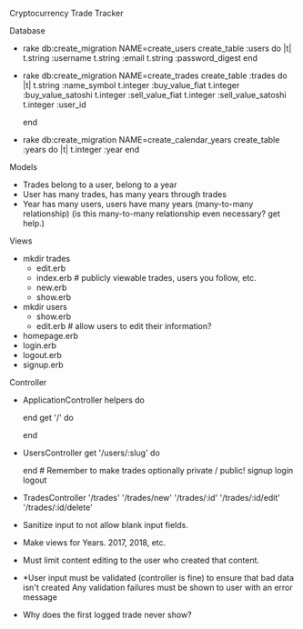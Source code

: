 Cryptocurrency Trade Tracker

Database
- rake db:create_migration NAME=create_users
  create_table :users do |t|
    t.string :username
    t.string :email
    t.string :password_digest
  end

<!-- - rake db:create_migration NAME=create_portfolios
  create_table :portfolios do |t|
    t.string :portfolio_name
    t.integer :user_id
  end

  create another table when you feel comfortable getting the first level deep working -->

- rake db:create_migration NAME=create_trades
  create_table :trades do |t|
    t.string :name_symbol
    t.integer :buy_value_fiat
    t.integer :buy_value_satoshi
    t.integer :sell_value_fiat
    t.integer :sell_value_satoshi
    t.integer :user_id
    <!-- t.integer :year_id -->
  end

- rake db:create_migration NAME=create_calendar_years
  create_table :years do |t|
    t.integer :year
  end

Models
- Trades belong to a user, belong to a year
- User has many trades, has many years through trades
- Year has many users, users have many years (many-to-many relationship)
  (is this many-to-many relationship even necessary? get help.)

Views
- mkdir trades
  - edit.erb
  - index.erb # publicly viewable trades, users you follow, etc.
  - new.erb
  - show.erb
- mkdir users
  - show.erb
  - edit.erb # allow users to edit their information?
- homepage.erb
- login.erb
- logout.erb
- signup.erb

Controller
- ApplicationController
  helpers do

  end
  get '/' do

  end

- UsersController
  get '/users/:slug' do

  end # Remember to make trades optionally private / public!
  signup
  login
  logout

- TradesController
  '/trades'
  '/trades/new'
  '/trades/:id'
  '/trades/:id/edit'
  '/trades/:id/delete'

- Sanitize input to not allow blank input fields.
- Make views for Years. 2017, 2018, etc.
- Must limit content editing to the user who created that content.
- *User input must be validated (controller is fine) to ensure that bad data isn't created
Any validation failures must be shown to user with an error message
- Why does the first logged trade never show?
